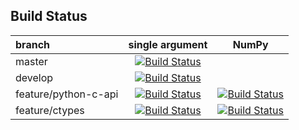 ## Build Status

|branch              | single argument                                                                                                                                      | NumPy                                                                                                                                              |
|:-------------------|:----------------------------------------------------------------------------------------------------------------------------------------------------:|:--------------------------------------------------------------------------------------------------------------------------------------------------:|
|master              |[![Build Status](https://travis-ci.org/autodrive/cython_practice.svg?branch=master)](https://travis-ci.org/autodrive/cython_practice)                 |                                                                                                                                                    |
|develop             |[![Build Status](https://travis-ci.org/autodrive/cython_practice.svg?branch=develop)](https://travis-ci.org/autodrive/cython_practice)                |                                                                                                                                                    |
|feature/python-c-api|[![Build Status](https://travis-ci.org/autodrive/cython_practice.svg?branch=feature/python-c-api)](https://travis-ci.org/autodrive/cython_practice)   |[![Build Status](https://travis-ci.org/autodrive/cython_practice.svg?branch=feature/numpy-c-api)](https://travis-ci.org/autodrive/cython_practice)  |
|feature/ctypes      |[![Build Status](https://travis-ci.org/autodrive/cython_practice.svg?branch=feature/ctypes)](https://travis-ci.org/autodrive/cython_practice)         |[![Build Status](https://travis-ci.org/autodrive/cython_practice.svg?branch=feature/ctypes-numpy)](https://travis-ci.org/autodrive/cython_practice) |
